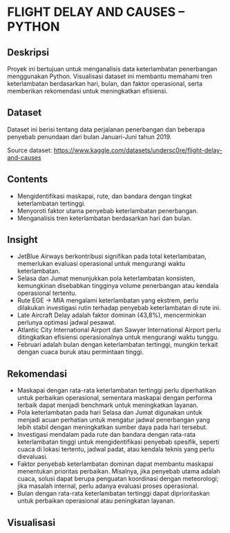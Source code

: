 # FLIGHT DELAY AND CAUSES – PYTHON
## Deskripsi
Proyek ini bertujuan untuk menganalisis data keterlambatan penerbangan menggunakan Python. Visualisasi dataset ini membantu memahami tren keterlambatan berdasarkan hari, bulan, dan faktor operasional, serta memberikan rekomendasi untuk meningkatkan efisiensi.

## Dataset
Dataset ini berisi tentang data perjalanan penerbangan dan beberapa penyebab penundaan dari bulan Januari-Juni tahun 2019.

Source dataset: https://www.kaggle.com/datasets/undersc0re/flight-delay-and-causes

## Contents
-	Mengidentifikasi maskapai, rute, dan bandara dengan tingkat keterlambatan tertinggi.
-	Menyoroti faktor utama penyebab keterlambatan penerbangan.
-	Menganalisis tren keterlambatan berdasarkan hari dan bulan.

## Insight
-	JetBlue Airways berkontribusi signifikan pada total keterlambatan, memerlukan evaluasi operasional untuk mengurangi waktu keterlambatan.
-	Selasa dan Jumat menunjukkan pola keterlambatan konsisten, kemungkinan disebabkan tingginya volume penerbangan atau kendala operasional tertentu.
-	Rute EGE → MIA mengalami keterlambatan yang ekstrem, perlu dilakukan investigasi rutin terhadap penyebab keterlambatan di rute ini.
-	Late Aircraft Delay adalah faktor dominan (43,8%), mencerminkan perlunya optimasi jadwal pesawat.
-	Atlantic City International Airport dan Sawyer International Airport perlu ditingkatkan efisiensi operasionalnya untuk mengurangi waktu tunggu.
-	Februari adalah bulan dengan keterlambatan tertinggi, mungkin terkait dengan cuaca buruk atau permintaan tinggi.

## Rekomendasi
-	Maskapai dengan rata-rata keterlambatan tertinggi perlu diperhatikan untuk perbaikan operasional, sementara maskapai dengan performa terbaik dapat menjadi benchmark untuk meningkatkan layanan.
-	Pola keterlambatan pada hari Selasa dan Jumat digunakan untuk menjadi acuan perhatian untuk mengatur jadwal penerbangan yang lebih stabil dengan meningkatkan sumber daya pada hari tersebut.
-	Investigasi mendalam pada rute dan bandara dengan rata-rata keterlambatan tinggi untuk mengidentifikasi penyebab spesifik, seperti cuaca di lokasi tertentu, jadwal padat, atau kendala teknis yang perlu dievaluasi.
-	Faktor penyebab keterlambatan dominan dapat membantu maskapai menentukan prioritas perbaikan. Misalnya, jika penyebab utama adalah cuaca, solusi dapat berupa penguatan koordinasi dengan meteorologi; jika masalah internal, perlu adanya evaluasi proses operasional.
-	Bulan dengan rata-rata keterlambatan tertinggi dapat diprioritaskan untuk perbaikan operasional atau peningkatan layanan.

## Visualisasi
